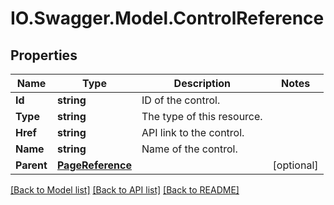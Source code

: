 # IO.Swagger.Model.ControlReference
## Properties

Name | Type | Description | Notes
------------ | ------------- | ------------- | -------------
**Id** | **string** | ID of the control. | 
**Type** | **string** | The type of this resource. | 
**Href** | **string** | API link to the control. | 
**Name** | **string** | Name of the control. | 
**Parent** | [**PageReference**](PageReference.md) |  | [optional] 

[[Back to Model list]](../README.md#documentation-for-models) [[Back to API list]](../README.md#documentation-for-api-endpoints) [[Back to README]](../README.md)

